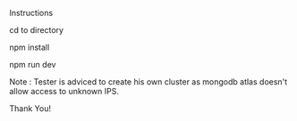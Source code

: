 Instructions

cd to directory

npm install

npm run dev

Note : Tester is adviced to create his own cluster as mongodb atlas doesn't allow access to unknown IPS.

Thank You!
